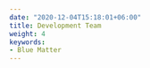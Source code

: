 ```yaml
---
date: "2020-12-04T15:18:01+06:00"
title: Development Team
weight: 4
keywords: 
- Blue Matter
---
```

